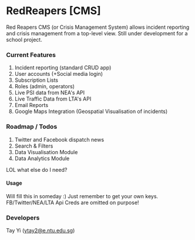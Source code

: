 # RedReapers [CMS]
Red Reapers CMS (or Crisis Management System) allows incident reporting and crisis management
from a top-level view. Still under development for a school project. 

### Current Features
1. Incident reporting (standard CRUD app)
2. User accounts (+Social media login)
3. Subscription Lists
4. Roles (admin, operators)
5. Live PSI data from NEA's API
6. Live Traffic Data from LTA's API
7. Email Reports
8. Google Maps Integration (Geospatial Visualisation of incidents)

### Roadmap / Todos
1. Twitter and Facebook dispatch news
2. Search & Filters
3. Data Visualisation Module
4. Data Analytics Module

LOL what else do I need? 

#### Usage
Will fill this in someday :) Just remember to get your own keys. FB/Twitter/NEA/LTA Api Creds are omitted on purpose! 

### Developers
Tay Yi (ytay2@e.ntu.edu.sg)